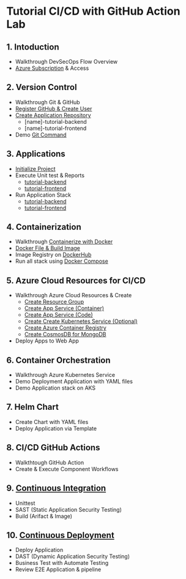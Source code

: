 # Tutorial CI/CD with GitHub Action Lab

##  1. Intoduction

- Walkthrough DevSecOps Flow Overview
- [Azure Subscription](cloud-resources/subscription.md) & Access

##  2. Version Control

- Walkthrough Git & GitHub
- [Register GitHub & Create User](github/github-register.md)
- [Create Application Repository](github/create-repository.md)
    - [name]-tutorial-backend
    - [name]-tutorial-frontend
- Demo [Git Command](./github/git-command.md)

##  3. Applications

- [Initialize Project](apps/init-project-tutorial.md)
- Execute Unit test & Reports
    - [tutorial-backend](https://github.com/tarathep/tutorial-backend/blob/main/README.md#unit-test)
    - [tutorial-frontend](https://github.com/tarathep/tutorial-frontend/blob/main/README.md#unit-test)
- Run Application Stack
    - [tutorial-backend](https://github.com/tarathep/tutorial-backend/blob/main/README.md)
    - [tutorial-frontend](https://github.com/tarathep/tutorial-frontend/blob/main/README.md)

##  4. Containerization

- Walkthrough [Containerize with Docker](docker/Readme.md)
- [Docker File & Build Image](docker/create-dockerfile.md) 
- Image Registry on [DockerHub](https://hub.docker.com)
- Run all stack using [Docker Compose](docker/compose.md)

##  5. Azure Cloud Resources for CI/CD

- Walkthrough Azure Cloud Resources & Create
    - [Create Resource Group](cloud-resources/create-resource-group.md)
    - [Create App Service (Container)](cloud-resources/create-app-service-contaner.md)
    - [Create App Service (Code)](cloud-resources/create-app-service-code.md)
    - [Create Create Kubernetes Service (Optional)](cloud-resources/create-aks.md)
    - [Create Azure Container Registry](cloud-resources/create-acr.md)
    - [Create CosmosDB for MongoDB](cloud-resources/create-cosmos-mongodb.md)
- Deploy Apps to Web App

##  6. Container Orchestration

- Walkthrough Azure Kubernetes Service
- Demo Deployment Application with YAML files
- Demo Application stack on AKS

##  7. Helm Chart

- Create Chart with YAML files
- Deploy Application via Template

##  8. CI/CD GitHub Actions

- Walkthtough GitHub Action
- Create & Execute Component Workflows

##  9. [Continuous Integration](ci/Readme.md)

- Unittest
- SAST (Static Application Security Testing)
- Build (Arifact & Image)

##  10. [Continuous Deployment](cd/Readme.md)

- Deploy Application
- DAST (Dynamic Application Security Testing)
- Business Test with Automate Testing
- Review E2E Application & pipeline

